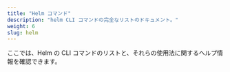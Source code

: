 ```yaml
---
title: "Helm コマンド"
description: "helm CLI コマンドの完全なリストのドキュメント。"
weight: 6
slug: helm
---
```


ここでは、Helm の CLI コマンドのリストと、それらの使用法に関するヘルプ情報を確認できます。
